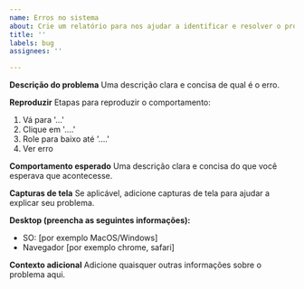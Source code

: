 ```yaml
---
name: Erros no sistema
about: Crie um relatório para nos ajudar a identificar e resolver o problema.
title: ''
labels: bug
assignees: ''

---
```


**Descrição do problema**
Uma descrição clara e concisa de qual é o erro.

**Reproduzir**
Etapas para reproduzir o comportamento:
1. Vá para '...'
2. Clique em '....'
3. Role para baixo até '....'
4. Ver erro

**Comportamento esperado**
Uma descrição clara e concisa do que você esperava que acontecesse.

**Capturas de tela**
Se aplicável, adicione capturas de tela para ajudar a explicar seu problema.

**Desktop (preencha as seguintes informações):**
  - SO: [por exemplo MacOS/Windows]
  - Navegador [por exemplo chrome, safari]

**Contexto adicional**
Adicione quaisquer outras informações sobre o problema aqui.
